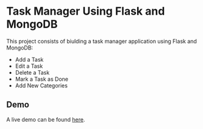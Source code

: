 # Task Manager Using Flask and MongoDB

This project consists of biulding a task manager application using Flask and MongoDB:
- Add a Task
- Edit a Task
- Delete a Task
- Mark a Task as Done
- Add New Categories

## Demo

A live demo can be found [here](https://litran1990.github.io/TaskManagerWithFlask/).
